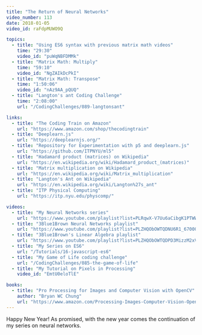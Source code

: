 ```yaml
---
title: "The Return of Neural Networks"
video_number: 113
date: 2018-01-05
video_id: raFdpMUWO9Q

topics:
  - title: "Using ES6 syntax with previous matrix math videos"
    time: "29:30"
    video_id: "puWqNBFDMMk"
  - title: "Matrix Math: Multiply"
    time: "59:10"
    video_id: "NgZAIkDcPkI"
  - title: "Matrix Math: Transpose"
    time: "1:50:06"
    video_id: "nAz9AA_pQUQ"
  - title: "Langton's ant Coding Challenge"
    time: "2:08:00"
    url: "/CodingChallenges/089-langtonsant"

links:
  - title: "The Coding Train on Amazon"
    url: "https://www.amazon.com/shop/thecodingtrain"
  - title: "Deeplearn.js"
    url: "https://deeplearnjs.org/"
  - title: "Repository for Experimentation with p5 and deeplearn.js"
    url: "https://github.com/ITPNYU/ml5"
  - title: "Hadamard product (matrices) on Wikipedia"
    url: "https://en.wikipedia.org/wiki/Hadamard_product_(matrices)"
  - title: "Matrix multiplication on Wikipedia"
    url: "https://en.wikipedia.org/wiki/Matrix_multiplication"
  - title: "Langton's Ant on Wikipedia"
    url: "https://en.wikipedia.org/wiki/Langton%27s_ant"
  - title: "ITP Physical Computing"
    url: "https://itp.nyu.edu/physcomp/"

videos:
  - title: "My Neural Networks series"
    url: "https://www.youtube.com/playlist?list=PLRqwX-V7Uu6aCibgK1PTWWu9by6XFdCfh"
  - title: "3Blue1Brown Neural Networks playlist"
    url: "https://www.youtube.com/playlist?list=PLZHQObOWTQDNU6R1_67000Dx_ZCJB-3pi"
  - title: "3Blue1Brown's Linear Algebra playlist"
    url: "https://www.youtube.com/playlist?list=PLZHQObOWTQDPD3MizzM2xVFitgF8hE_ab"
  - title: "My Series on ES6"
    url: "/Tutorials/16-javascript-es6"
  - title: "My Game of Life coding challenge"
    url: "/CodingChallenges/085-the-game-of-life"
  - title: "My Tutorial on Pixels in Processing"
    video_id: "EmtU0eloTlE"

books:
  - title: "Pro Processing for Images and Computer Vision with OpenCV"
    author: "Bryan WC Chung"
    url: "https://www.amazon.com/Processing-Images-Computer-Vision-OpenCV/dp/1484227743"
---
```


Happy New Year! As promised, with the new year comes the continuation of my series on neural networks.
